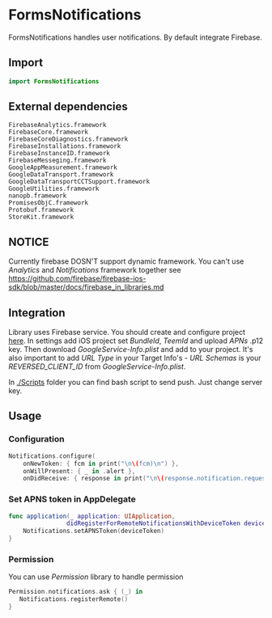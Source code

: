 # FormsNotifications

FormsNotifications handles user notifications.
By default integrate Firebase.

## Import

```swift
import FormsNotifications
```

## External dependencies

```
FirebaseAnalytics.framework
FirebaseCore.framework
FirebaseCoreDiagnostics.framework
FirebaseInstallations.framework
FirebaseInstanceID.framework
FirebaseMesseging.framework
GoogleAppMeasurement.framework
GoogleDataTransport.framework
GoogleDataTransportCCTSupport.framework
GoogleUtilities.framework
nanopb.framework
PromisesObjC.framework
Protobuf.framework
StoreKit.framework
```

## NOTICE
Currently firebase DOSN'T support dynamic framework. You can't use *Analytics* and *Notifications* framework together
see https://github.com/firebase/firebase-ios-sdk/blob/master/docs/firebase_in_libraries.md

## Integration

Library uses Firebase service. You should create and configure project [here](https://console.firebase.google.com/). In settings add iOS project set *BundleId*, *TeemId* and upload *APNs* .p12 key. Then download *GoogleService-Info.plist* and add to your project. It's also important to add *URL Type* in your Target Info's - *URL Schemas* is your *REVERSED_CLIENT_ID* from *GoogleService-Info.plist*.

In [./Scripts](./Scripts) folder you can find bash script to send push. Just change server key.

## Usage

### Configuration

```swift
Notifications.configure(
    onNewToken: { fcm in print("\n\(fcm)\n") },
    onWillPresent: { _ in .alert },
    onDidReceive: { response in print("\n\(response.notification.request.content.userInfo)\n") })
```

### Set APNS token in AppDelegate

```swift
func application(_ application: UIApplication,
                didRegisterForRemoteNotificationsWithDeviceToken deviceToken: Data) {
    Notifications.setAPNSToken(deviceToken)
}
```

### Permission

You can use *Permission* library to handle permission

```swift
Permission.notifications.ask { (_) in
   Notifications.registerRemote()
}
```